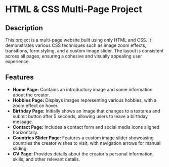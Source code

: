 # HTML & CSS Multi-Page Project

## Description
This project is a multi-page website built using only HTML and CSS. It demonstrates various CSS techniques such as image zoom effects, transitions, form styling, and a custom image slider. The layout is consistent across all pages, ensuring a cohesive and visually appealing user experience.

## Features
- **Home Page:** Contains an introductory image and some information about the creator.
- **Hobbies Page:** Displays images representing various hobbies, with a zoom effect on hover.
- **Birthday Page:** Initially shows an image that changes to a textarea and submit button after 5 seconds, allowing users to leave a birthday message.
- **Contact Page:** Includes a contact form and social media icons aligned horizontally.
- **Countries Slider Page:** Features a custom image slider showcasing countries the creator wishes to visit, with navigation arrows for manual sliding.
- **CV Page:** Provides details about the creator's personal information, skills, and other relevant details.
